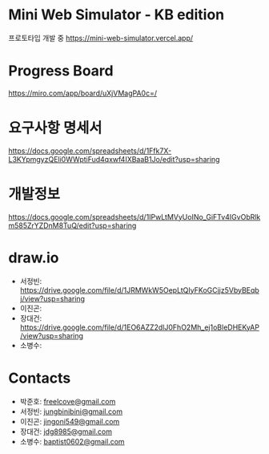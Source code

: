 # Mini Web Simulator - KB edition

프로토타입 개발 중
https://mini-web-simulator.vercel.app/

# Progress Board
https://miro.com/app/board/uXjVMagPA0c=/

# 요구사항 명세서
https://docs.google.com/spreadsheets/d/1Ffk7X-L3KYpmgyzQEli0WWptiFud4qxwf4IXBaaB1Jo/edit?usp=sharing

# 개발정보
https://docs.google.com/spreadsheets/d/1IPwLtMVyUoINo_GiFTv4IGvObRlkm585ZrYZDnM8TuQ/edit?usp=sharing

# draw.io
- 서정빈: https://drive.google.com/file/d/1JRMWkW5OepLtQIyFKoGCjjz5VbyBEqbj/view?usp=sharing
- 이진곤: 
- 장대건: https://drive.google.com/file/d/1EO6AZZ2dlJ0FhO2Mh_ej1oBleDHEKyAP/view?usp=sharing
- 소병수: 

# Contacts
- 박준호: freelcove@gmail.com
- 서정빈: jungbinibini@gmail.com
- 이진곤: jingoni549@gmail.com
- 장대건: jdg8985@gmail.com
- 소병수: baptist0602@gmail.com
